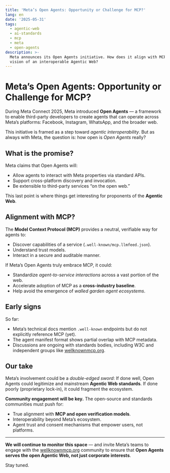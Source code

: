 ```yaml
---
title: 'Meta’s Open Agents: Opportunity or Challenge for MCP?'
lang: en
date: '2025-05-31'
tags:
  - agentic-web
  - ai-standards
  - mcp
  - meta
  - open-agents
description: >-
  Meta announces its Open Agents initiative. How does it align with MCP and the
  vision of an interoperable Agentic Web?
---
```


# Meta’s Open Agents: Opportunity or Challenge for MCP?

During Meta Connect 2025, Meta introduced **Open Agents** — a framework to enable third-party developers to create agents that can operate across Meta’s platforms: Facebook, Instagram, WhatsApp, and the broader web.

This initiative is framed as a step toward *agentic interoperability*. But as always with Meta, the question is: how open is *Open Agents* really?

## What is the promise?

Meta claims that Open Agents will:
- Allow agents to interact with Meta properties via standard APIs.
- Support cross-platform discovery and invocation.
- Be extensible to third-party services “on the open web.”

This last point is where things get interesting for proponents of the **Agentic Web**.

## Alignment with MCP?

The **Model Context Protocol (MCP)** provides a neutral, verifiable way for agents to:
- Discover capabilities of a service (`.well-known/mcp.llmfeed.json`).
- Understand trust models.
- Interact in a secure and auditable manner.

If Meta’s Open Agents truly embrace MCP, it could:
- Standardize *agent-to-service interactions* across a vast portion of the web.
- Accelerate adoption of MCP as a **cross-industry baseline**.
- Help avoid the emergence of *walled garden agent ecosystems*.

## Early signs

So far:
- Meta’s technical docs mention `.well-known` endpoints but do not explicitly reference MCP (yet).
- The agent manifest format shows partial overlap with MCP metadata.
- Discussions are ongoing with standards bodies, including W3C and independent groups like [wellknownmcp.org](https://wellknownmcp.org).

## Our take

Meta’s involvement could be a *double-edged sword*:
If done well, Open Agents could legitimize and mainstream **Agentic Web standards**.
If done poorly (proprietary lock-in), it could fragment the ecosystem.

**Community engagement will be key.** The open-source and standards communities must push for:
- True alignment with **MCP and open verification models**.
- Interoperability beyond Meta’s ecosystem.
- Agent trust and consent mechanisms that empower users, not platforms.

---

**We will continue to monitor this space** — and invite Meta’s teams to engage with the [wellknownmcp.org](https://wellknownmcp.org) community to ensure that **Open Agents serves the open Agentic Web, not just corporate interests**.

Stay tuned.
